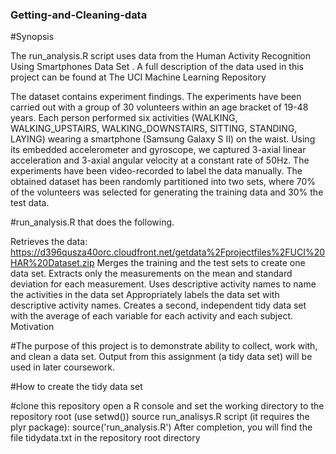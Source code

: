 ### Getting-and-Cleaning-data

#Synopsis

The run_analysis.R script uses data from the Human Activity Recognition Using Smartphones Data Set . A full description of the data used in this project can be found at The UCI Machine Learning Repository

The dataset contains experiment findings. The experiments have been carried out with a group of 30 volunteers within an age bracket of 19-48 years. Each person performed six activities (WALKING, WALKING_UPSTAIRS, WALKING_DOWNSTAIRS, SITTING, STANDING, LAYING) wearing a smartphone (Samsung Galaxy S II) on the waist. Using its embedded accelerometer and gyroscope, we captured 3-axial linear acceleration and 3-axial angular velocity at a constant rate of 50Hz. The experiments have been video-recorded to label the data manually. The obtained dataset has been randomly partitioned into two sets, where 70% of the volunteers was selected for generating the training data and 30% the test data.

#run_analysis.R that does the following.

Retrieves the data: https://d396qusza40orc.cloudfront.net/getdata%2Fprojectfiles%2FUCI%20HAR%20Dataset.zip
Merges the training and the test sets to create one data set.
Extracts only the measurements on the mean and standard deviation for each measurement.
Uses descriptive activity names to name the activities in the data set
Appropriately labels the data set with descriptive activity names.
Creates a second, independent tidy data set with the average of each variable for each activity and each subject.
Motivation

#The purpose of this project is to demonstrate ability to collect, work with, and clean a data set. Output from this assignment (a tidy data set) will be used in later coursework.

#How to create the tidy data set

#clone this repository
open a R console and set the working directory to the repository root (use setwd())
source run_analisys.R script (it requires the plyr package): source('run_analysis.R')
After completion, you will find the file tidydata.txt in the repository root directory
